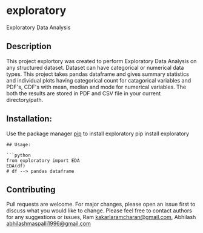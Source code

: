 # exploratory
Exploratory Data Analysis

## Description

This project explortory was created to perform Exploratory Data Analysis on any structured dataset. Dataset can have categorical or numerical data types. 
This project takes pandas dataframe and gives summary statistics and individual plots having categorical count for catagorical variables and PDF's, CDF's with mean, median and mode for numerical variables. The both the results are stored in PDF and CSV file in your current directory/path.  


## Installation:
Use the package manager [pip](https://pip.pypa.io/en/stable/) to install exploratory
pip install exploratory
```
## Usage:

```python
from exploratory import EDA
EDA(df)
# df --> pandas dataframe
```
## Contributing
Pull requests are welcome. For major changes, please open an issue first to discuss what you would like to change.
Please feel free to contact authors for any suggestions or issues,  Ram <kakarlaramcharan@gmail.com>, Abhilash <abhilashmaspalli1996@gmail.com> 
